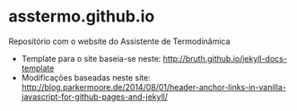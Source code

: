 # asstermo.github.io
Repositório com o website do Assistente de Termodinâmica

* Template para o site baseia-se neste: http://bruth.github.io/jekyll-docs-template
* Modificações baseadas neste site: http://blog.parkermoore.de/2014/08/01/header-anchor-links-in-vanilla-javascript-for-github-pages-and-jekyll/
